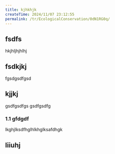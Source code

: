 ```yaml
---
title: kjhkhjk
createTime: 2024/11/07 23:12:55
permalink: /tr/EcologicalConservation/0dN1RG0q/
---
```



## fsdfs
hkjhljhjhlhj
## fsdkjkj

fgsdgsdfgsd

## kjjkj

gsdfgsdfgs
gsdfgsdfg

### 1.1 gfdgdf


lkghjlksdfhglhlkhglksafdhgk

## liiuhj



